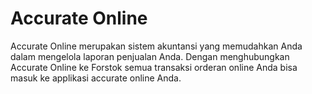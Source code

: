 # Accurate Online

Accurate Online merupakan sistem akuntansi yang memudahkan Anda dalam mengelola laporan penjualan Anda. Dengan menghubungkan Accurate Online ke Forstok semua transaksi orderan online Anda bisa masuk ke applikasi accurate online Anda.&#x20;
